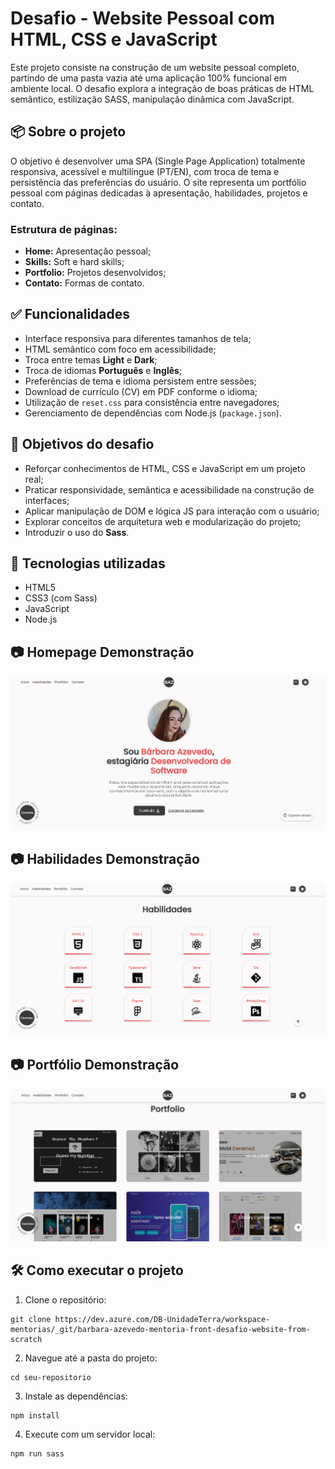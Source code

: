 # Desafio - Website Pessoal com HTML, CSS e JavaScript

Este projeto consiste na construção de um website pessoal completo, partindo de uma pasta vazia até uma aplicação 100% funcional em ambiente local. O desafio explora a integração de boas práticas de HTML semântico, estilização SASS, manipulação dinâmica com JavaScript.

## 📦 Sobre o projeto

O objetivo é desenvolver uma SPA (Single Page Application) totalmente responsiva, acessível e multilíngue (PT/EN), com troca de tema e persistência das preferências do usuário. O site representa um portfólio pessoal com páginas dedicadas à apresentação, habilidades, projetos e contato.

### Estrutura de páginas:
- **Home:** Apresentação pessoal;
- **Skills:** Soft e hard skills;
- **Portfolio:** Projetos desenvolvidos;
- **Contato:** Formas de contato.

## ✅ Funcionalidades

- Interface responsiva para diferentes tamanhos de tela;
- HTML semântico com foco em acessibilidade;
- Troca entre temas **Light** e **Dark**;
- Troca de idiomas **Português** e **Inglês**;
- Preferências de tema e idioma persistem entre sessões;
- Download de currículo (CV) em PDF conforme o idioma;
- Utilização de `reset.css` para consistência entre navegadores;
- Gerenciamento de dependências com Node.js (`package.json`).

## 🎯 Objetivos do desafio

- Reforçar conhecimentos de HTML, CSS e JavaScript em um projeto real;
- Praticar responsividade, semântica e acessibilidade na construção de interfaces;
- Aplicar manipulação de DOM e lógica JS para interação com o usuário;
- Explorar conceitos de arquitetura web e modularização do projeto;
- Introduzir o uso do **Sass**.

## 🚀 Tecnologias utilizadas

- HTML5
- CSS3 (com Sass)
- JavaScript
- Node.js

## 📷 Homepage Demonstração
![Homepage image](./assets/images/homepage.png)

## 📷 Habilidades Demonstração
![Skills image](./assets/images/Skills.png)

## 📷 Portfólio Demonstração
![Skills image](./assets/images/portfolio.png)

## 🛠️ Como executar o projeto

1. Clone o repositório:
```
git clone https://dev.azure.com/DB-UnidadeTerra/workspace-mentorias/_git/barbara-azevedo-mentoria-front-desafio-website-from-scratch
```

2. Navegue até a pasta do projeto:
```
cd seu-repositorio
```

3. Instale as dependências:
```
npm install
```

4. Execute com um servidor local:
```
npm run sass
```